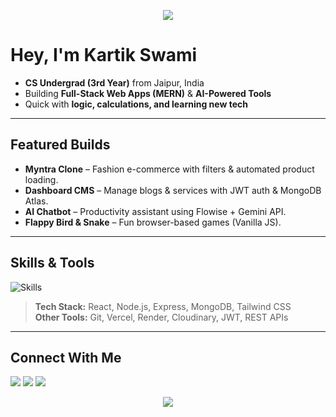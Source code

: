 <p align="center">
  <img src="https://capsule-render.vercel.app/api?type=waving&color=0:4CAF50,100:2E7D32&height=180&section=header&text=Kartik%20Swami%20&fontSize=50&fontAlignY=35&animation=fadeIn&fontColor=ffffff" />
</p>

#  Hey, I'm Kartik Swami  

- **CS Undergrad (3rd Year)** from Jaipur, India  
- Building **Full-Stack Web Apps (MERN)** & **AI-Powered Tools**  
- Quick with **logic, calculations, and learning new tech**  

---

##  Featured Builds
-  **Myntra Clone** – Fashion e-commerce with filters & automated product loading.  
-  **Dashboard CMS** – Manage blogs & services with JWT auth & MongoDB Atlas.  
-  **AI Chatbot** – Productivity assistant using Flowise + Gemini API.  
-  **Flappy Bird & Snake** – Fun browser-based games (Vanilla JS).  

---

##  Skills & Tools
<p>
  <img src="https://skillicons.dev/icons?i=html,css,js,react,nodejs,express,mongodb,tailwind,vite,py,c,git,github,vercel,render" alt="Skills" />
</p>

>  **Tech Stack:** React, Node.js, Express, MongoDB, Tailwind CSS  
>  **Other Tools:** Git, Vercel, Render, Cloudinary, JWT, REST APIs  

---

##  Connect With Me
<p>
  <a href="mailto:ks806425@gmail.com"><img src="https://img.shields.io/badge/Gmail-EA4335?logo=gmail&logoColor=white&style=for-the-badge" /></a>
  <a href="https://www.linkedin.com/in/kartik--swami"><img src="https://img.shields.io/badge/LinkedIn-0A66C2?logo=linkedin&logoColor=white&style=for-the-badge" /></a>
  <a href="https://mykartik.vercel.app"><img src="https://img.shields.io/badge/Portfolio-4CAF50?logo=vercel&logoColor=white&style=for-the-badge" /></a>
</p>

<p align="center">
  <img src="https://capsule-render.vercel.app/api?type=waving&color=0:2E7D32,100:4CAF50&height=120&section=footer"/>
</p>
